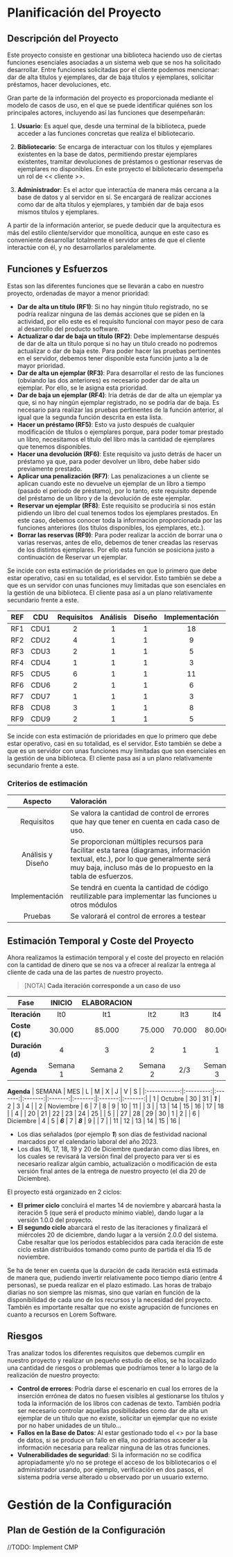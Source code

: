 # Planificación del Proyecto

## Descripción del Proyecto

Este proyecto consiste en gestionar una biblioteca haciendo uso de ciertas funciones esenciales asociadas a un sistema web que se nos ha solicitado desarrollar.
Entre funciones solicitadas por el cliente podemos mencionar: dar de alta títulos y ejemplares, dar de baja títulos y ejemplares, solicitar préstamos, hacer devoluciones, etc.

Gran parte de la información del proyecto es proporcionada mediante el modelo de casos de uso, en el que se puede identificar quiénes son los principales actores, incluyendo así las funciones que desempeñarán:

1. **Usuario**: Es aquel que, desde una terminal de la biblioteca, puede acceder a las funciones concretas que realiza el bibliotecario.

2. **Bibliotecario**: Se encarga de interactuar con los títulos y ejemplares existentes en la base de datos, permitiendo prestar ejemplares existentes, tramitar devoluciones de préstamos o gestionar reservas de ejemplares no disponibles. En este proyecto el bibliotecario desempeña un rol de << cliente >>.

3.	**Administrador**: Es el actor que interactúa de manera más cercana a la base de datos y al servidor en sí. Se encargará de realizar acciones como dar de alta títulos y ejemplares, y también dar de baja esos mismos títulos y ejemplares.

A partir de la información anterior, se puede deducir que la arquitectura es más del estilo cliente/servidor que monolítica, aunque en este caso es conveniente desarrollar totalmente el servidor antes de que el cliente interactúe con él, y no desarrollarlos paralelamente.

## Funciones y Esfuerzos

Estas son las diferentes funciones que se llevarán a cabo en nuestro proyecto, ordenadas de mayor a menor prioridad:

- **Dar de alta un título (RF1)**: Si no hay ningún título registrado, no se podría realizar ninguna de las demás acciones que se piden en la actividad, por ello este es el requisito funcional con mayor peso de cara al desarrollo del producto software.
- **Actualizar o dar de baja un título (RF2)**: Debe implementarse después de dar de alta un título porque si no hay un título creado no podremos actualizar o dar de baja este. Para poder hacer las pruebas pertinentes en el servidor, debemos tener disponible esta función junto a la de mayor prioridad.
- **Dar de alta un ejemplar (RF3)**: Para desarrollar el resto de las funciones (obviando las dos anteriores) es necesario poder dar de alta un ejemplar. Por ello, se le asigna esta prioridad.
- **Dar de baja un ejemplar (RF4)**: Iría detrás de dar de alta un ejemplar ya que, si no hay ningún ejemplar registrado, no se podría dar de baja. Es necesario para realizar las pruebas pertinentes de la función anterior, al igual que la segunda función descrita en esta lista.
- **Hacer un préstamo (RF5)**: Esto va justo después de cualquier modificación de títulos o ejemplares porque, para poder tomar prestado un libro, necesitamos el título del libro más la cantidad de ejemplares que tenemos disponibles.
- **Hacer una devolución (RF6)**: Este requisito va justo detrás de hacer un préstamo ya que, para poder devolver un libro, debe haber sido previamente prestado.
- **Aplicar una penalización (RF7)**: Las penalizaciones a un cliente se aplican cuando este no devuelve un ejemplar de un libro a tiempo (pasado el periodo de préstamo), por lo tanto, este requisito depende del préstamo de un libro y de la devolución de este ejemplar.
- **Reservar un ejemplar (RF8)**: Este requisito se produciría si nos están pidiendo un libro del cual tenemos todos los ejemplares prestados. En este caso, debemos conocer toda la información proporcionada por las funciones anteriores (los títulos disponibles, los ejemplares, etc.).
- **Borrar las reservas (RF9)**: Para poder realizar la acción de borrar una o varias reservas, antes de ello, debemos de tener creadas las reservas de los distintos ejemplares. Por ello esta función se posiciona justo a continuación de Reservar un ejemplar.

Se incide con esta estimación de prioridades en que lo primero que debe estar operativo, casi en su totalidad, es el servidor. Esto también se debe a que es un servidor con unas funciones muy limitadas que son esenciales en la gestión de una biblioteca. El cliente pasa así a un plano relativamente secundario frente a este.


|REF        |CDU        |Requisitos  |Análisis    |Diseño    |Implementación    |Pruebas    |
|:---------:|:---------:|:----------:|:----------:|:--------:|:----------------:|:---------:|
|RF1        |CDU1       |2           |1           |1         |18                |1          |
|RF2        |CDU2       |4           |1           |1         |9                 |5          |
|RF3        |CDU3       |2           |1           |1         |5               |3          |
|RF4        |CDU4       |1           |1           |1         |3                 |5          |
|RF5        |CDU5       |6           |1           |1         |11                |5          |
|RF6        |CDU6       |2           |1           |1         |6                 |1          |
|RF7        |CDU7       |1           |1           |1         |3                 |2          |
|RF8        |CDU8       |3           |1           |1         |8                 |3          |
|RF9        |CDU9       |2           |1           |1         |5                 |2          |

Se incide con esta estimación de prioridades en que lo primero que debe estar operativo, casi en su totalidad, es el servidor. Esto también se debe a que es un servidor con unas funciones muy limitadas que son esenciales en la gestión de una biblioteca. El cliente pasa así a un plano relativamente secundario frente a este.

### Criterios de estimación

|Aspecto          |Valoración  |
|:-----------------:|:---------|
|Requisitos       |Se valora la cantidad de control de errores que hay que tener en cuenta en cada caso de uso.|
|Análisis y Diseño|Se proporcionan múltiples recursos para facilitar esta tarea (diagramas, información textual, etc.), por lo que generalmente será muy baja, incluso más de lo propuesto en la tabla de esfuerzos.|
|Implementación   |Se tendrá en cuenta la cantidad de código reutilizable para implementar las funciones u otros módulos|
|Pruebas          |Se valorará el control de errores a testear|

## Estimación Temporal y Coste del Proyecto

Ahora realizamos la estimación temporal y el coste del proyecto en relación con la cantidad de dinero que se nos va a ofrecer al realizar la entrega al cliente de cada una de las partes de nuestro proyecto.
> [NOTA]
> **Cada iteración corresponde a un caso de uso**

|Fase            |  INICIO   |ELABORACION|           |           |           |CONSTRUCCIÓN|           |           |           |           |TRANSICIÓN|
|----------------|:---------:|:---------:|:---------:|:---------:|:---------:|:---------:|:---------:|:---------:|:---------:|:---------:|:---------:|
|**Iteración**   |  It0      |  It1      |  It2      |  It3      |  It4      |  It5      |  It6      |  It7      |  It8      |  It9      |  It10     |
|**Coste (€)**   |   30.000  |85.000     |75.000     |70.000     |80.000     |100.000    |50.000     |30.000     |60.000     |60.000     |160.000    |
|**Duración (d)**|  4        |  3        | 2         |  1        | 1         |  3        |   4       |  3        |  6        |   6       |   5       |
|**Agenda**      |Semana 1   |Semana 2   |Semana 2        |2/3   |Semana 3        |Semana 3   |Semana 4        |Semana 5   |5/6        |Semana 6   |6/7        |

**Agenda**
|    SEMANA    |    MES    |    L    |    M    |    X    |    J    |    V    |    S    |
|:------------:|:---------:|:-------:|:-------:|:-------:|:-------:|:-------:|:-------:|
|      1       |  Octubre  |    30   |    31   |    ***1***    |    2    |    3    |    4    |
|      2       | Noviembre |    6    |    7    |    8    |    9    |    10   |    11   |
|      3       |           |    13   |    14   |    15   |    16   |    17   |    18   |
|      4       |           |    20   |    21   |    22   |    23   |    24   |    25   |
|      5       |           |    27   |    28   |    29   |    30   |    1    |    2    |
|      6       | Diciembre |    4    |    5    |    ***6***    |    7    |    ***8***    |    9    |
|      7       |           |    11   |    12   |    13   |    14   |    15   |    16   |

- Los dias señalados (por ejemplo ***1***) son días de festividad nacional marcados por el calendario laboral del año 2023.
- Los dias 16, 17, 18, 19 y 20 de Diciembre quedarán como días libres, en los cuales se revisará la versión final del proyecto para ver si es necesario realizar algún cambio, actualización o modificación de esta versión final antes de la entrega de nuestro proyecto (el dia 20 de Diciembre).

El proyecto está organizado en 2 ciclos:

- **El primer ciclo** concluirá el martes 14 de noviembre y abarcará hasta la iteración 5 (que será el producto mínimo viable), dando lugar a la versión 1.0.0 del proyecto.
- **El segundo ciclo** abarcará el resto de las iteraciones y finalizará el miércoles 20 de diciembre, dando lugar a la versión 2.0.0 del sistema. Cabe resaltar que los períodos establecidos para cada iteración de este ciclo están distribuidos tomando como punto de partida el día 15 de noviembre.

Se ha de tener en cuenta que la duración de cada iteración está estimada de manera que, pudiendo invertir relativamente poco tiempo diario (entre 4 personas), se pueda realizar en el plazo estimado. Las horas de trabajo diarias no son siempre las mismas, sino que varían en función de la disponibilidad de cada uno de los recursos y la necesidad del proyecto. También es importante resaltar que no existe agrupación de funciones en cuanto a recursos en Lorem Software.

## Riesgos

Tras analizar todos los diferentes requisitos que debemos cumplir en nuestro proyecto y realizar un pequeño estudio de ellos, se ha localizado una cantidad de riesgos o problemas que podríamos tener a lo largo de la realización de nuestro proyecto:

- **Control de errores**: Podría darse el escenario en cual los errores de la inserción errónea de datos no fuesen visibles al gestionarse los títulos y toda la información de los libros con cadenas de texto. También podría ser necesario controlar aquellas posibilidades como dar de alta un ejemplar de un título que no existe, solicitar un ejemplar que no existe por no haber unidades de un título...
- **Fallos en la Base de Datos**: Al estar gestionado todo el <<servidor>> por la base de datos, si se produce un fallo en ella, no podríamos acceder a la información necesaria para realizar ninguna de las otras funciones.
- **Vulnerabilidades de seguridad**: Si la información no se codifica apropiadamente y/o no se protege el acceso de los bibliotecarios o el administrador usando, por ejemplo, verificación en dos pasos, el sistema podría verse alterado u observado por un usuario externo.

# Gestión de la Configuración
## Plan de Gestión de la Configuración
//TODO: Implement CMP

